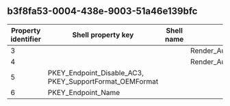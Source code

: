 ## b3f8fa53-0004-438e-9003-51a46e139bfc

Property identifier | Shell property key | Shell name | Alias
--- | --- | --- | ---
3 |  |  | Render_AudioEndpoint_Flag
4 |  |  | Render_AudioEndpoint_Flag2
5 | PKEY_Endpoint_Disable_AC3, PKEY_SupportFormat_OEMFormat |  | 
6 | PKEY_Endpoint_Name |  | 

